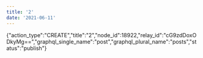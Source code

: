 ```yaml
---
title: '2'
date: '2021-06-11'
---
```


{"action_type":"CREATE","title":"2","node_id":18922,"relay_id":"cG9zdDoxODkyMg==","graphql_single_name":"post","graphql_plural_name":"posts","status":"publish"}
